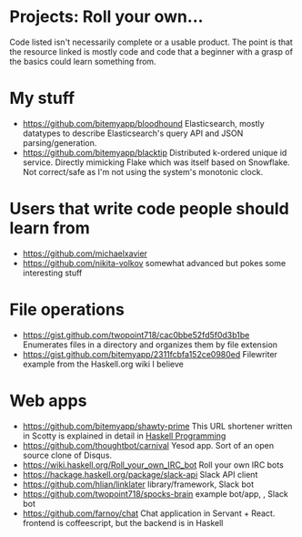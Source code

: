 # Projects: Roll your own...

Code listed isn't necessarily complete or a usable product. The point is that the resource linked is mostly code and code that a beginner with a grasp of the basics could learn something from.

# My stuff
- https://github.com/bitemyapp/bloodhound Elasticsearch, mostly datatypes to describe Elasticsearch's query API and JSON parsing/generation.
- https://github.com/bitemyapp/blacktip Distributed k-ordered unique id service. Directly mimicking Flake which was itself based on Snowflake. Not correct/safe as I'm not using the system's monotonic clock.

# Users that write code people should learn from
- https://github.com/michaelxavier
- https://github.com/nikita-volkov somewhat advanced but pokes some interesting stuff

# File operations

- https://gist.github.com/twopoint718/cac0bbe52fd5f0d3b1be Enumerates files in a directory and organizes them by file extension
- https://gist.github.com/bitemyapp/2311fcbfa152ce0980ed Filewriter example from the Haskell.org wiki I believe

# Web apps

- https://github.com/bitemyapp/shawty-prime This URL shortener written in Scotty is explained in detail in [Haskell Programming](http://haskellbook.com)
- https://github.com/thoughtbot/carnival Yesod app. Sort of an open source clone of Disqus.
- https://wiki.haskell.org/Roll_your_own_IRC_bot Roll your own IRC bots
- https://hackage.haskell.org/package/slack-api Slack API client
- https://github.com/hlian/linklater library/framework, Slack bot
- https://github.com/twopoint718/spocks-brain example bot/app, , Slack bot
- https://github.com/farnoy/chat Chat application in Servant + React. frontend is coffeescript, but the backend is in Haskell
